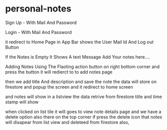 # personal-notes


Sign Up -  With Mail And Password

Login -  With Mail And Password 

it redirect to Home Page in App Bar shows the User Mail Id And Log out Button

If the Notes is Empty It Shows A text Message Add Your notes here....

Adding Notes Using The Flaoting action button on right bottom corner and press the button it will redierct to to add notes page

then we add title And description and save the note the data will store on firestore and popup the screen and it redirect to home screen 

and notes will show in a listview the data retrive from firestore title and time stamp will show 

when clicked on list tile it will goes to view note details page and we have a delete option also there on the top corner if press the delete icon that notes will disapear from list view and deleteed from firestore also,
